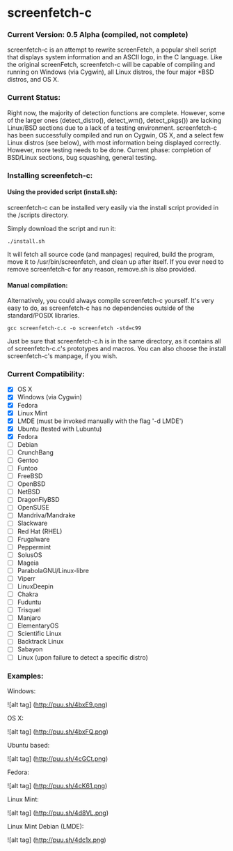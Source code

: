 screenfetch-c
=============

### Current Version: 0.5 Alpha (compiled, not complete)

screenfetch-c is an attempt to rewrite screenFetch, a popular shell 
script that displays system information and an ASCII logo, in the C 
language.
Like the original screenFetch, screenfetch-c will be capable of 
compiling and running on Windows (via Cygwin), all Linux distros, the 
four major *BSD distros, and OS X.

### Current Status:
Right now, the majority of detection functions are complete.
However, some of the larger ones (detect_distro(), detect_wm(), 
detect_pkgs()) are lacking Linux/BSD sections due to a lack of a testing 
environment.
screenfetch-c has been successfully compiled and run on Cygwin, OS X, and a select few Linux distros (see below), 
with most information being displayed correctly.
However, more testing needs to be done.
Current phase: completion of BSD/Linux sections, bug squashing, general testing.

### Installing screenfetch-c:

#### Using the provided script (install.sh):
screenfetch-c can be installed very easily via the install script provided in the /scripts directory.

Simply download the script and run it:
```
./install.sh
```

It will fetch all source code (and manpages) required, build the program, move it to /usr/bin/screenfetch, and clean up after itself.
If you ever need to remove screenfetch-c for any reason, remove.sh is also provided.

#### Manual compilation:
Alternatively, you could always compile screenfetch-c yourself. It's very easy to do, as 
screenfetch-c has no dependencies outside of the standard/POSIX libraries.

```
gcc screenfetch-c.c -o screenfetch -std=c99
```

Just be sure that screenfetch-c.h is in the same directory, as it contains all of 
screenfetch-c.c's prototypes and macros.
You can also choose the install screenfetch-c's manpage, if you wish.

### Current Compatibility:
- [x] OS X
- [x] Windows (via Cygwin)
- [x] Fedora
- [x] Linux Mint
- [x] LMDE (must be invoked manually with the flag '-d LMDE')
- [x] Ubuntu (tested with Lubuntu)
- [x] Fedora
- [ ] Debian
- [ ] CrunchBang
- [ ] Gentoo
- [ ] Funtoo
- [ ] FreeBSD
- [ ] OpenBSD
- [ ] NetBSD
- [ ] DragonFlyBSD
- [ ] OpenSUSE
- [ ] Mandriva/Mandrake
- [ ] Slackware
- [ ] Red Hat (RHEL)
- [ ] Frugalware
- [ ] Peppermint
- [ ] SolusOS
- [ ] Mageia
- [ ] ParabolaGNU/Linux-libre
- [ ] Viperr
- [ ] LinuxDeepin
- [ ] Chakra
- [ ] Fuduntu
- [ ] Trisquel
- [ ] Manjaro
- [ ] ElementaryOS
- [ ] Scientific Linux
- [ ] Backtrack Linux
- [ ] Sabayon
- [ ] Linux (upon failure to detect a specific distro)

### Examples:
Windows:


![alt tag] (http://puu.sh/4bxE9.png)

OS X:


![alt tag] (http://puu.sh/4bxFQ.png)

Ubuntu based:


![alt tag] (http://puu.sh/4cGCt.png)

Fedora:


![alt tag] (http://puu.sh/4cK61.png)

Linux Mint:


![alt tag] (http://puu.sh/4d8VL.png)

Linux Mint Debian (LMDE):


![alt tag] (http://puu.sh/4dc1x.png)

